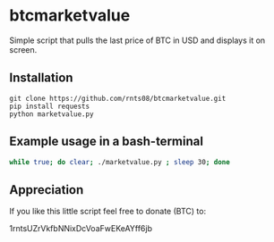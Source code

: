 btcmarketvalue
==============

Simple script that pulls the last price of BTC in USD and displays it on screen. 

## Installation

```
git clone https://github.com/rnts08/btcmarketvalue.git
pip install requests
python marketvalue.py
```

## Example usage in a bash-terminal

```bash
while true; do clear; ./marketvalue.py ; sleep 30; done
```

## Appreciation

If you like this little script feel free to donate (BTC) to:

1rntsUZrVkfbNNixDcVoaFwEKeAYff6jb

